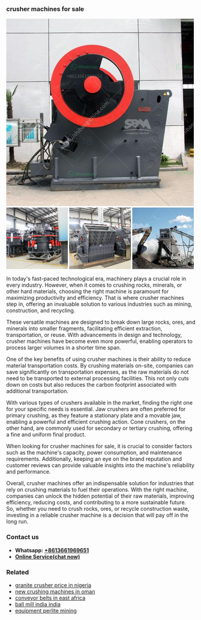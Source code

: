 <h3>crusher machines for sale</h3><img src='1708497468.jpg' alt=''><p>In today's fast-paced technological era, machinery plays a crucial role in every industry. However, when it comes to crushing rocks, minerals, or other hard materials, choosing the right machine is paramount for maximizing productivity and efficiency. That is where crusher machines step in, offering an invaluable solution to various industries such as mining, construction, and recycling.</p><p>These versatile machines are designed to break down large rocks, ores, and minerals into smaller fragments, facilitating efficient extraction, transportation, or reuse. With advancements in design and technology, crusher machines have become even more powerful, enabling operators to process larger volumes in a shorter time span.</p><p>One of the key benefits of using crusher machines is their ability to reduce material transportation costs. By crushing materials on-site, companies can save significantly on transportation expenses, as the raw materials do not need to be transported to external processing facilities. This not only cuts down on costs but also reduces the carbon footprint associated with additional transportation.</p><p>With various types of crushers available in the market, finding the right one for your specific needs is essential. Jaw crushers are often preferred for primary crushing, as they feature a stationary plate and a movable jaw, enabling a powerful and efficient crushing action. Cone crushers, on the other hand, are commonly used for secondary or tertiary crushing, offering a fine and uniform final product.</p><p>When looking for crusher machines for sale, it is crucial to consider factors such as the machine's capacity, power consumption, and maintenance requirements. Additionally, keeping an eye on the brand reputation and customer reviews can provide valuable insights into the machine's reliability and performance.</p><p>Overall, crusher machines offer an indispensable solution for industries that rely on crushing materials to fuel their operations. With the right machine, companies can unlock the hidden potential of their raw materials, improving efficiency, reducing costs, and contributing to a more sustainable future. So, whether you need to crush rocks, ores, or recycle construction waste, investing in a reliable crusher machine is a decision that will pay off in the long run.</p><h3>Contact us</h3><ul><li><strong>Whatsapp:&nbsp;<a href="https://wa.me/8613661969651">+8613661969651</a></strong></li><li><a href="https://swt.shibang-china.com/?git&amp;zhl&amp;crusher machines for sale"><strong>Online Service(chat now)</strong></a></li></ul><h3>Related</h3><ul><li><a href='granite crusher price in nigeria.md'>granite crusher price in nigeria</a></li><li><a href='new crushing machines in oman.md'>new crushing machines in oman</a></li><li><a href='conveyor belts in east africa.md'>conveyor belts in east africa</a></li><li><a href='ball mill india india.md'>ball mill india india</a></li><li><a href='equipment perlite mining.md'>equipment perlite mining</a></li></ul>